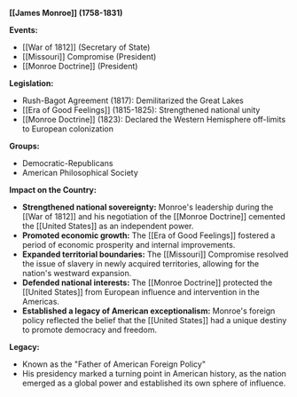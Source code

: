 **[[James Monroe]] (1758-1831)**

**Events:**

* [[War of 1812]] (Secretary of State)
* [[Missouri]] Compromise (President)
* [[Monroe Doctrine]] (President)

**Legislation:**

* Rush-Bagot Agreement (1817): Demilitarized the Great Lakes
* [[Era of Good Feelings]] (1815-1825): Strengthened national unity
* [[Monroe Doctrine]] (1823): Declared the Western Hemisphere off-limits to European colonization

**Groups:**

* Democratic-Republicans
* American Philosophical Society

**Impact on the Country:**

* **Strengthened national sovereignty:** Monroe's leadership during the [[War of 1812]] and his negotiation of the [[Monroe Doctrine]] cemented the [[United States]] as an independent power.
* **Promoted economic growth:** The [[Era of Good Feelings]] fostered a period of economic prosperity and internal improvements.
* **Expanded territorial boundaries:** The [[Missouri]] Compromise resolved the issue of slavery in newly acquired territories, allowing for the nation's westward expansion.
* **Defended national interests:** The [[Monroe Doctrine]] protected the [[United States]] from European influence and intervention in the Americas.
* **Established a legacy of American exceptionalism:** Monroe's foreign policy reflected the belief that the [[United States]] had a unique destiny to promote democracy and freedom.

**Legacy:**

* Known as the "Father of American Foreign Policy"
* His presidency marked a turning point in American history, as the nation emerged as a global power and established its own sphere of influence.